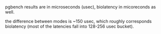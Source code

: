 pgbench results are in microseconds (usec), biolatency in micoreconds as well.

the difference between modes is ~150 usec, which roughly corresponds biolatency
(most of the latencies fall into 128-256 usec bucket).
